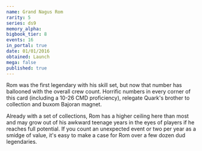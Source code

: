 ```yaml
---
name: Grand Nagus Rom
rarity: 5
series: ds9
memory_alpha:
bigbook_tier: 8
events: 16
in_portal: true
date: 01/01/2016
obtained: Launch
mega: false
published: true
---
```


Rom was the first legendary with his skill set, but now that number has ballooned with the overall crew count. Horrific numbers in every corner of this card (including a 10-26 CMD proficiency), relegate Quark's brother to collection and buxom Bajoran magnet. 

Already with a set of collections, Rom has a higher ceiling here than most and may grow out of his awkward teenage years in the eyes of players if he reaches full potential. If you count an unexpected event or two per year as a smidge of value, it's easy to make a case for Rom over a few dozen dud legendaries.
